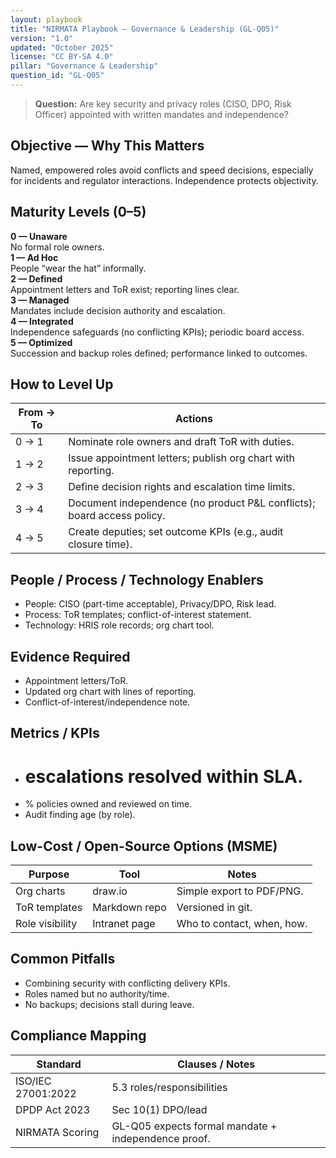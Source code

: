 ```yaml
---
layout: playbook
title: "NIRMATA Playbook — Governance & Leadership (GL-Q05)"
version: "1.0"
updated: "October 2025"
license: "CC BY-SA 4.0"
pillar: "Governance & Leadership"
question_id: "GL-Q05"
---
```


> **Question:** Are key security and privacy roles (CISO, DPO, Risk Officer) appointed with written mandates and independence?

## Objective — Why This Matters
Named, empowered roles avoid conflicts and speed decisions, especially for incidents and regulator interactions. Independence protects objectivity.

## Maturity Levels (0–5)
<div class="levels-grid">
  <div class="level level-0"><strong>0 — Unaware</strong><br>No formal role owners.</div>
  <div class="level level-1"><strong>1 — Ad Hoc</strong><br>People “wear the hat” informally.</div>
  <div class="level level-2"><strong>2 — Defined</strong><br>Appointment letters and ToR exist; reporting lines clear.</div>
  <div class="level level-3"><strong>3 — Managed</strong><br>Mandates include decision authority and escalation.</div>
  <div class="level level-4"><strong>4 — Integrated</strong><br>Independence safeguards (no conflicting KPIs); periodic board access.</div>
  <div class="level level-5"><strong>5 — Optimized</strong><br>Succession and backup roles defined; performance linked to outcomes.</div>
</div>

## How to Level Up

| From → To | Actions |
|---|---|
|0 → 1 | Nominate role owners and draft ToR with duties. |
|1 → 2 | Issue appointment letters; publish org chart with reporting. |
|2 → 3 | Define decision rights and escalation time limits. |
|3 → 4 | Document independence (no product P&L conflicts); board access policy. |
|4 → 5 | Create deputies; set outcome KPIs (e.g., audit closure time). |

## People / Process / Technology Enablers
- People: CISO (part-time acceptable), Privacy/DPO, Risk lead.
- Process: ToR templates; conflict-of-interest statement.
- Technology: HRIS role records; org chart tool.

## Evidence Required
- Appointment letters/ToR.
- Updated org chart with lines of reporting.
- Conflict-of-interest/independence note.

## Metrics / KPIs
- # escalations resolved within SLA.
- % policies owned and reviewed on time.
- Audit finding age (by role).

## Low-Cost / Open-Source Options (MSME)

| Purpose | Tool | Notes |
|---|---|---|
|Org charts | draw.io | Simple export to PDF/PNG. |
|ToR templates | Markdown repo | Versioned in git. |
|Role visibility | Intranet page | Who to contact, when, how. |

## Common Pitfalls
- Combining security with conflicting delivery KPIs.
- Roles named but no authority/time.
- No backups; decisions stall during leave.

## Compliance Mapping

| Standard | Clauses / Notes |
|---|---|
|ISO/IEC 27001:2022 | 5.3 roles/responsibilities |
|DPDP Act 2023 | Sec 10(1) DPO/lead |
|NIRMATA Scoring | GL-Q05 expects formal mandate + independence proof.

